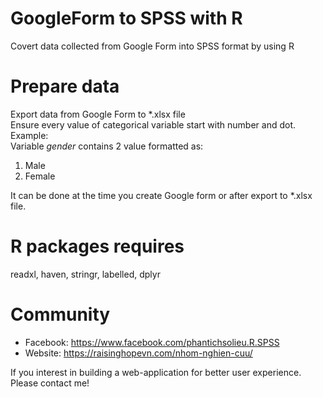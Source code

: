 # GoogleForm to SPSS with R
Covert data collected from Google Form into SPSS format by using R

# Prepare data
Export data from Google Form to *.xlsx file\
Ensure every value of categorical variable start with number and dot.\
Example:\
Variable _gender_ contains 2 value formatted as:

1. Male 
2. Female

It can be done at the time you create Google form or after export to *.xlsx file.

# R packages requires
readxl, haven, stringr, labelled, dplyr

# Community
* Facebook: https://www.facebook.com/phantichsolieu.R.SPSS
* Website: https://raisinghopevn.com/nhom-nghien-cuu/

If you interest in building a web-application for better user experience. Please contact me!
